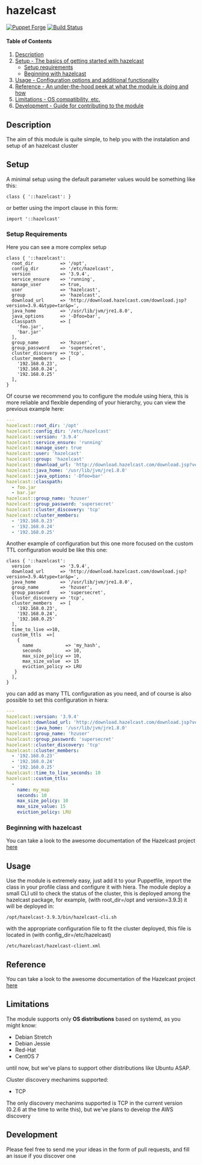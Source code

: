 # hazelcast

[![Puppet Forge](http://img.shields.io/puppetforge/v/jjuarez/hazelcast.svg)](https://forge.puppetlabs.com/jjuarez/hazelcast)
[![Build Status](https://travis-ci.org/jjuarez/puppet-hazelcast.svg?branch=master)](https://travis-ci.org/jjuarez/puppet-hazelcast)


#### Table of Contents

1. [Description](#description)
2. [Setup - The basics of getting started with hazelcast](#setup)
    * [Setup requirements](#setup-requirements)
    * [Beginning with hazelcast](#beginning-with-hazelcast)
3. [Usage - Configuration options and additional functionality](#usage)
4. [Reference - An under-the-hood peek at what the module is doing and how](#reference)
5. [Limitations - OS compatibility, etc.](#limitations)
6. [Development - Guide for contributing to the module](#development)

## Description

The aim of this module is quite simple, to help you with the instalation and setup of an hazelcast cluster

## Setup

A minimal setup using the default parameter values would be something like this:

```puppet
class { '::hazelcast': }
```

or better using the import clause in this form:

```puppet
import '::hazelcast'
```

### Setup Requirements

Here you can see a more complex setup

```puppet
class { '::hazelcast':
  root_dir          => '/opt',
  config_dir        => '/etc/hazelcast',
  version           => '3.9.4',
  service_ensure    => 'running',
  manage_user       => true,
  user              => 'hazelcast',
  group             => 'hazelcast',
  download_url      => 'http://download.hazelcast.com/download.jsp?version=3.9.4&type=tar&p=',
  java_home         => '/usr/lib/jvm/jre1.8.0',
  java_options      => '-Dfoo=bar',
  classpath         => [
    'foo.jar',
    'bar.jar'
  ],
  group_name        => 'hzuser',
  group_password    => 'supersecret',
  cluster_discovery => 'tcp',
  cluster_members   => [
    '192.168.0.23',
    '192.168.0.24',
    '192.168.0.25'
  ],
}
```



Of course we recommend you to configure the module using hiera, this is more reliable and flexible depending of your hierarchy, you can view the previous example here:

```yaml
---
hazelcast::root_dir: '/opt'
hazelcast::config_dir: '/etc/hazelcast'
hazelcast::version: '3.9.4'
hazelcast::service_ensure: 'running'
hazelcast::manage_user: true
hazelcast::user: 'hazelcast'
hazelcast::group: 'hazelcast'
hazelcast::download_url: 'http://download.hazelcast.com/download.jsp?version=3.9.4&type=tar&p='
hazelcast::java_home: '/usr/lib/jvm/jre1.8.0'
hazelcast::java_options: '-Dfoo=bar'
hazelcast::classpath:
  - foo.jar
  - bar.jar
hazelcast::group_name: 'hzuser'
hazelcast::group_password: 'supersecret'
hazelcast::cluster_discovery: 'tcp'
hazelcast::cluster_members:
  - '192.168.0.23'
  - '192.168.0.24'
  - '192.168.0.25'
```

Another example of configuration but this one more focused on the custom TTL configuration would be like this one:

```puppet
class { '::hazelcast':
  version           => '3.9.4',
  download_url      => 'http://download.hazelcast.com/download.jsp?version=3.9.4&type=tar&p=',
  java_home         => '/usr/lib/jvm/jre1.8.0',
  group_name        => 'hzuser',
  group_password    => 'supersecret',
  cluster_discovery => 'tcp',
  cluster_members   => [
    '192.168.0.23',
    '192.168.0.24',
    '192.168.0.25'
  ],
  time_to_live =>10,
  custom_ttls  =>[
    {
      name            => 'my_hash',
      seconds         => 10,
      max_size_policy => 10,
      max_size_value  => 15
      eviction_policy => LRU
   }
  ],
}

```
you can add as many TTL configuration as you need, and of course is also possible to set this configuration in hiera:

```yaml
---
hazelcast::version: '3.9.4'
hazelcast::download_url: 'http://download.hazelcast.com/download.jsp?version=3.9.4&type=tar&p='
hazelcast::java_home: '/usr/lib/jvm/jre1.8.0'
hazelcast::group_name: 'hzuser'
hazelcast::group_password: 'supersecret'
hazelcast::cluster_discovery: 'tcp'
hazelcast::cluster_members:
  - '192.168.0.23'
  - '192.168.0.24'
  - '192.168.0.25'
hazelcast::time_to_live_seconds: 10
hazelcast::custom_ttls:
  - 
    name: my_map
    seconds: 10
    max_size_policy: 10
    max_size_value: 15
    eviction_policy: LRU
```

### Beginning with hazelcast

You can take a look to the awesome documentation of the Hazelcast project [here](https://hazelcast.org/documentation/)

## Usage

Use the module is extremely easy, just add it to your Puppetfile, import the class in your profile class and configure it with hiera.
The module deploy a small CLI util to check the status of the cluster, this is deployed among the hazelcast package, for example, (with root_dir=/opt and version=3.9.3) it will be deployed in:

```
/opt/hazelcast-3.9.3/bin/hazelcast-cli.sh
```

with the appropriate configuration file to fit the cluster deployed, this file is located in (with config_dir=/etc/hazelcast)

```
/etc/hazelcast/hazelcast-client.xml
```

## Reference

You can take a look to the awesome documentation of the Hazelcast project [here](https://hazelcast.org/documentation/)


## Limitations

The module supports only **OS distributions** based on systemd, as you might know:

* Debian Stretch
* Debian Jessie
* Red-Hat
* CentOS 7

until now, but we've plans to support other distributions like Ubuntu ASAP.

Cluster discovery mechanims supported:

* TCP

The only discovery mechanims supported is TCP in the current version (0.2.6 at the time to write this), but we've plans to develop the AWS discovery

## Development

Please feel free to send me your ideas in the form of pull requests, and fill an issue if you discover one

